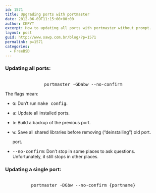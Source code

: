 ```yaml
---
id: 1571
title: Upgrading ports with portmaster
date: 2012-06-09T11:15:00+00:00
author: CKPYT
excerpt: How to updating all ports with portmaster without prompt.
layout: post
guid: http://www.sawp.com.br/blog/?p=1571
permalink: p=1571
categories:
  - FreeBSD
---
```


  


### Updating all ports:
        


<center>
  <br /> <tt>portmaster -GDabw --no-confirm</tt><br />
</center>

The flags mean: 

  * <tt>G</tt>: Don&#8217;t run <tt>make config</tt>. 

  * <tt>a</tt>: Update all installed ports. 

  * <tt>b</tt>: Build a backup of the previous port. 

  * <tt>w</tt>: Save all shared libraries before removing (“deinstalling”) old port.
              
    port. 

  * <tt>--no-confirm</tt>: Don&#8217;t stop in some places to ask questions. Unfortunately, it still stops in other places. 

### Updating a single port:
        


<center>
  <br /> <tt>portmaster -DGbw --no-confirm {portname}</tt><br />
</center>
